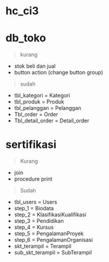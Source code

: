 # hc_ci3

# db_toko

> kurang

- stok beli dan jual
- button action (change button group)

> sudah

- tbl_kategori = Kategori
- tbl_produk = Produk
- tbl_pelanggan = Pelanggan
- Tbl_order = Order
- Tbl_detail_order = Detail_order



# sertifikasi

> Kurang

- join 
- procedure print

> Sudah

- tbl_users = Users
- step_1 = Biodata
- step_2 = KlasifikasiKualifikasi
- step_3 = Pendidikan
- step_4 = Kursus
- step_5 = PengalamanProyek
- step_6 = PengalamanOrganisasi
- skt_terampil = Terampil
- sub_skt_terampil = SubTerampil